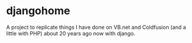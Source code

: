# djangohome
A project to replicate things I have done on VB.net and Coldfusion (and a little with PHP) about 20 years ago now with django.
